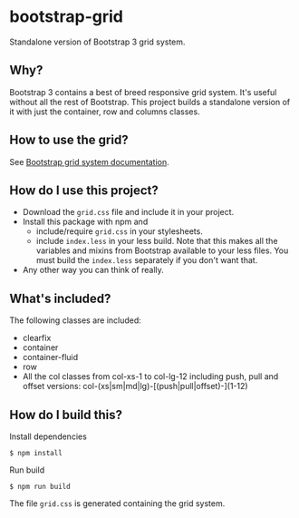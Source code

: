 # bootstrap-grid
Standalone version of Bootstrap 3 grid system.

## Why?

Bootstrap 3 contains a best of breed responsive grid system. It's useful without all the rest of Bootstrap. This project
builds a standalone version of it with just the container, row and columns classes.

## How to use the grid?

See [Bootstrap grid system documentation][grid].

## How do I use this project?

* Download the `grid.css` file and include it in your project.
* Install this package with npm and
  * include/require `grid.css` in your stylesheets.
  * include `index.less` in your less build. Note that this makes all the variables and mixins from Bootstrap available to your less files. You must build the `index.less` separately if you don't want that.
* Any other way you can think of really.

## What's included?

The following classes are included:

* clearfix
* container
* container-fluid
* row
* All the col classes from col-xs-1 to col-lg-12 including push, pull and offset versions: col-(xs|sm|md|lg)-\[(push|pull|offset)-](1-12)

## How do I build this?

Install dependencies

    $ npm install

Run build

    $ npm run build

The file `grid.css` is generated containing the grid system.

[grid]: http://getbootstrap.com/css/#grid
